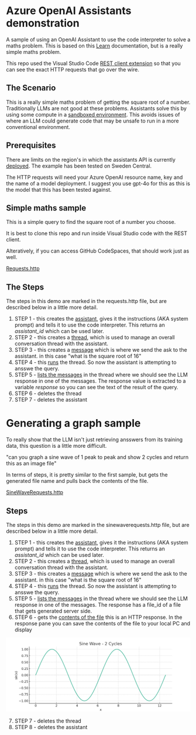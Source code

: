 # Azure OpenAI Assistants demonstration

A sample of using an OpenAI Assistant to use the code interpreter to solve a maths problem. This is based on this [Learn](https://learn.microsoft.com/en-us/azure/ai-services/openai/how-to/assistant) documentation, but is a really simple maths problem.

This repo used the Visual Studio Code [REST client extension](https://github.com/Huachao/vscode-restclient) so that you can see the exact HTTP requests that go over the wire.

## The Scenario
This is a really simple maths problem of getting the square root of a number. Traditionally LLMs are not good at these problems. Assistants solve this by using some compute in a [sandboxed environment](https://learn.microsoft.com/en-us/azure/ai-services/openai/how-to/code-interpreter?tabs=python). This avoids issues of where an LLM could generate code that may be unsafe to run in a more conventional environment.

## Prerequisites
There are limits on the region's in which the assistants API is currently [deployed](https://learn.microsoft.com/en-us/answers/questions/1694320/assistants-is-only-available-in-the-following-regi). The example has been tested on Sweden Central.

The HTTP requests will need your Azure OpenAI resource name, key and the name of a model deployment. I suggest you use gpt-4o for this as this is the model that this has been tested against.

## Simple maths sample
This is a simple query to find the square root of a number you choose.

It is best to clone this repo and run inside Visual Studio code with the REST client.

Alteratively, if you can access GitHub CodeSpaces, that should work just as well.

[Requests.http](./requests.http)

## The Steps
The steps in this demo are marked in the requests.http file, but are described below in a little more detail.

1. STEP 1 - this creates the [assistant]([https://learn.microsoft.com/en-us/azure/ai-services/openai/assistants-reference?tabs=python#create-an-assistant](https://learn.microsoft.com/en-us/azure/ai-services/openai/assistants-reference?tabs=python#create-an-assistant)), gives it the instructions (AKA system prompt) and tells it to use the code interpreter. This returns an *assistant_id* which can be used later.
2. STEP 2 - this creates a [thread](https://learn.microsoft.com/en-us/azure/ai-services/openai/assistants-reference-threads?tabs=python), which is used to manage an overall conversation thread with the assistant.
3. STEP 3 - this creates a [message](https://learn.microsoft.com/en-us/azure/ai-services/openai/assistants-reference-messages?tabs=python#create-message) which is where we send the ask to the assistant. in this case "what is the square root of 16"
4.  STEP 4 - this [runs](https://learn.microsoft.com/en-us/azure/ai-services/openai/assistants-reference-runs?tabs=python#create-run) the thread. So now the assistant is attempting to ansswe the query.
5.  STEP 5 - [lists the messages](https://learn.microsoft.com/en-us/azure/ai-services/openai/assistants-reference-messages?tabs=python#list-messages) in the thread where we should see the LLM response in one of the messages. The response value is extracted to a variable *response* so you can see the text of the result of the query.
6.  STEP 6 - deletes the thread
7.  STEP 7 - deletes the assistant

# Generating a graph sample
To really show that the LLM isn't just retrieving ansswers from its training data, this question is a little more difficult.

"can you graph a sine wave of 1 peak to peak and show 2 cycles and return this as an image file"

In terms of steps, it is pretty similar to the first sample, but gets the generated file name and pulls back the contents of the file.

[SineWaveRequests.http](./sinewaverequests.http)

## Steps
The steps in this demo are marked in the sinewaverequests.http file, but are described below in a little more detail.

1. STEP 1 - this creates the [assistant]([https://learn.microsoft.com/en-us/azure/ai-services/openai/assistants-reference?tabs=python#create-an-assistant](https://learn.microsoft.com/en-us/azure/ai-services/openai/assistants-reference?tabs=python#create-an-assistant)), gives it the instructions (AKA system prompt) and tells it to use the code interpreter. This returns an *assistant_id* which can be used later.
2. STEP 2 - this creates a [thread](https://learn.microsoft.com/en-us/azure/ai-services/openai/assistants-reference-threads?tabs=python), which is used to manage an overall conversation thread with the assistant.
3. STEP 3 - this creates a [message](https://learn.microsoft.com/en-us/azure/ai-services/openai/assistants-reference-messages?tabs=python#create-message) which is where we send the ask to the assistant. in this case "what is the square root of 16"
4.  STEP 4 - this [runs](https://learn.microsoft.com/en-us/azure/ai-services/openai/assistants-reference-runs?tabs=python#create-run) the thread. So now the assistant is attempting to ansswe the query.
5.  STEP 5 - [lists the messages](https://learn.microsoft.com/en-us/azure/ai-services/openai/assistants-reference-messages?tabs=python#list-messages) in the thread where we should see the LLM response in one of the messages. The response has a file_id of a file that gets generated server side.
6.  STEP 6 - gets the [contents of the file](https://learn.microsoft.com/en-us/rest/api/azureopenai/files/get-content?view=rest-azureopenai-2024-05-01-preview&tabs=HTTP) this is an HTTP response. In the response pane you can save the contents of the file to your local PC and display

![alt text](./images/sine_wave.png "generated sine wave")
   
7.  STEP 7 - deletes the thread
8.  STEP 8 - deletes the assistant
